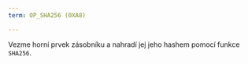 ```yaml
---
term: OP_SHA256 (0XA8)

---
```

Vezme horní prvek zásobníku a nahradí jej jeho hashem pomocí funkce `SHA256`.
